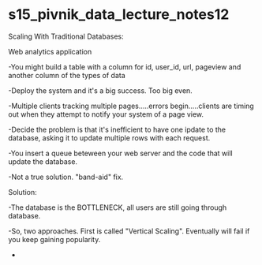 # s15_pivnik_data_lecture_notes12

Scaling With Traditional Databases:

Web analytics application

 -You might build a table with a column for id, user_id, url, pageview and another column of the types of data 

 -Deploy the system and it's a big success. Too big even.

 -Multiple clients tracking multiple pages.....errors begin.....clients are timing out when they attempt to notify your system of a page view. 

 -Decide the problem is that it's inefficient to have one ipdate to the database, asking it to update multiple rows with each request. 

 -You insert a queue beteween your web server and the code that will update the database.
 
 -Not a true solution. "band-aid" fix.
 

Solution:

 -The database is the BOTTLENECK, all users are still going through database.
 
 
 -So, two approaches. First is called "Vertical Scaling". Eventually will fail if you keep gaining popularity.
 
 -

